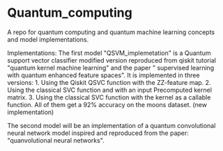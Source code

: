 # Quantum_computing
A repo for quantum computing and quantum machine learning concepts and model implementations.

Implementations:
   The first model "QSVM_implemetation" is a Quantum support vector classifier modified version reproduced from     qiskit tutorial "quantum kernel machine learning" and the paper " supervised learning with quantum enhanced       feature spaces".
   It is implemented in three versions: 
      1. Using the Qiskit QSVC function with the ZZ-feature map.
      2. Using the classical SVC function and with an input Precomputed kernel matrix.
      3. Using the classical SVC function with the kernel as a callable function.
      All of them get a 92% accuracy on the moons dataset. (new implementation)

   The second model will be an implementation of a quantum convolutional neural network model inspired and          reproduced from the paper: "quanvolutional neural networks".
